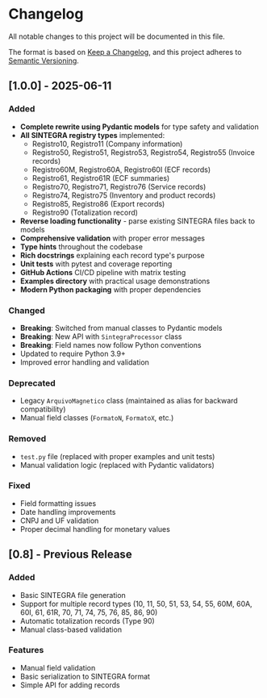 # Changelog

All notable changes to this project will be documented in this file.

The format is based on [Keep a Changelog](https://keepachangelog.com/en/1.0.0/),
and this project adheres to [Semantic Versioning](https://semver.org/spec/v2.0.0.html).

## [1.0.0] - 2025-06-11

### Added

- **Complete rewrite using Pydantic models** for type safety and validation
- **All SINTEGRA registry types** implemented:
  - Registro10, Registro11 (Company information)
  - Registro50, Registro51, Registro53, Registro54, Registro55 (Invoice records)
  - Registro60M, Registro60A, Registro60I (ECF records)
  - Registro61, Registro61R (ECF summaries)
  - Registro70, Registro71, Registro76 (Service records)
  - Registro74, Registro75 (Inventory and product records)
  - Registro85, Registro86 (Export records)
  - Registro90 (Totalization record)
- **Reverse loading functionality** - parse existing SINTEGRA files back to models
- **Comprehensive validation** with proper error messages
- **Type hints** throughout the codebase
- **Rich docstrings** explaining each record type's purpose
- **Unit tests** with pytest and coverage reporting
- **GitHub Actions** CI/CD pipeline with matrix testing
- **Examples directory** with practical usage demonstrations
- **Modern Python packaging** with proper dependencies

### Changed

- **Breaking**: Switched from manual classes to Pydantic models
- **Breaking**: New API with `SintegraProcessor` class
- **Breaking**: Field names now follow Python conventions
- Updated to require Python 3.9+
- Improved error handling and validation

### Deprecated

- Legacy `ArquivoMagnetico` class (maintained as alias for backward compatibility)
- Manual field classes (`FormatoN`, `FormatoX`, etc.)

### Removed

- `test.py` file (replaced with proper examples and unit tests)
- Manual validation logic (replaced with Pydantic validators)

### Fixed

- Field formatting issues
- Date handling improvements
- CNPJ and UF validation
- Proper decimal handling for monetary values

## [0.8] - Previous Release

### Added

- Basic SINTEGRA file generation
- Support for multiple record types (10, 11, 50, 51, 53, 54, 55, 60M, 60A, 60I, 61, 61R, 70, 71, 74, 75, 76, 85, 86, 90)
- Automatic totalization records (Type 90)
- Manual class-based validation

### Features

- Manual field validation
- Basic serialization to SINTEGRA format
- Simple API for adding records
